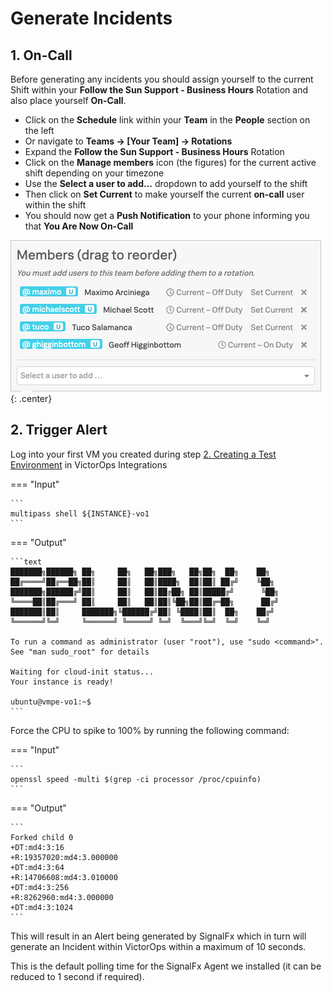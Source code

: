 # Generate Incidents

## 1. On-Call

Before generating any incidents you should assign yourself to the current Shift within your **Follow the Sun Support - Business Hours** Rotation and also place yourself **On-Call**.

* Click on the **Schedule** link within your **Team** in the **People** section on the left
* Or navigate to **Teams → [Your Team] → Rotations**
* Expand the **Follow the Sun Support - Business Hours** Rotation
* Click on the **Manage members** icon (the figures) for the current active shift depending on your timezone
* Use the **Select a user to add...** dropdown to add yourself to the shift
* Then click on **Set Current** to make yourself the current **on-call** user within the shift
* You should now get a **Push Notification** to your phone informing you that **You Are Now On-Call**

![On Duty](../../images/victorops/m7-on-duty.png){: .center}

## 2. Trigger Alert

Log into your first VM you created during step [2. Creating a Test Environment](../../vo_integrations/#2-creating-a-test-environment) in VictorOps Integrations

=== "Input"

    ```
    multipass shell ${INSTANCE}-vo1
    ```

=== "Output"

    ```text
    ███████╗██████╗ ██╗     ██╗   ██╗███╗   ██╗██╗  ██╗    ██╗  
    ██╔════╝██╔══██╗██║     ██║   ██║████╗  ██║██║ ██╔╝    ╚██╗ 
    ███████╗██████╔╝██║     ██║   ██║██╔██╗ ██║█████╔╝      ╚██╗
    ╚════██║██╔═══╝ ██║     ██║   ██║██║╚██╗██║██╔═██╗      ██╔╝
    ███████║██║     ███████╗╚██████╔╝██║ ╚████║██║  ██╗    ██╔╝ 
    ╚══════╝╚═╝     ╚══════╝ ╚═════╝ ╚═╝  ╚═══╝╚═╝  ╚═╝    ╚═╝  
                                                            
    To run a command as administrator (user "root"), use "sudo <command>".
    See "man sudo_root" for details

    Waiting for cloud-init status...
    Your instance is ready!

    ubuntu@vmpe-vo1:~$
    ```

Force the CPU to spike to 100% by running the following command:

=== "Input"

    ```
    openssl speed -multi $(grep -ci processor /proc/cpuinfo)
    ```

=== "Output"

    ```
    Forked child 0
    +DT:md4:3:16
    +R:19357020:md4:3.000000
    +DT:md4:3:64
    +R:14706608:md4:3.010000
    +DT:md4:3:256
    +R:8262960:md4:3.000000
    +DT:md4:3:1024
    ```

This will result in an Alert being generated by SignalFx which in turn will generate an Incident within VictorOps within a maximum of 10 seconds.

This is the default polling time for the SignalFx Agent we installed (it can be reduced to 1 second if required).
